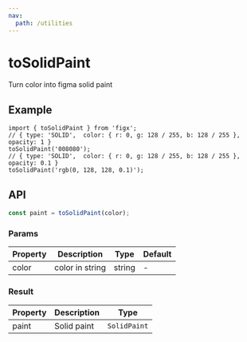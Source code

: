 ```yaml
---
nav:
  path: /utilities
---
```


# toSolidPaint

Turn color into figma solid paint

## Example

```tsx
import { toSolidPaint } from 'figx';
// { type: 'SOLID',  color: { r: 0, g: 128 / 255, b: 128 / 255 }, opacity: 1 }
toSolidPaint('008080');
// { type: 'SOLID',  color: { r: 0, g: 128 / 255, b: 128 / 255 }, opacity: 0.1 }
toSolidPaint('rgb(0, 128, 128, 0.1)');
```

## API

```ts
const paint = toSolidPaint(color);
```

### Params

| Property | Description     | Type   | Default |
| -------- | --------------- | ------ | ------- |
| color    | color in string | string | -       |

### Result

| Property | Description | Type         |
| -------- | ----------- | ------------ |
| paint    | Solid paint | `SolidPaint` |
